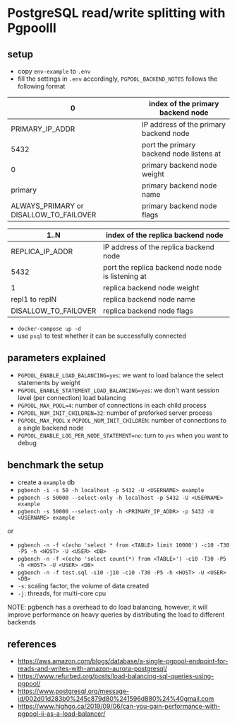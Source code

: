 # PostgreSQL read/write splitting with PgpoolII

## setup

- copy `env-example` to `.env`
- fill the settings in `.env` accordingly, `PGPOOL_BACKEND_NOTES` follows the following format

| 0                                      | index of the primary backend node        |
| -------------------------------------- | ---------------------------------------- |
| PRIMARY_IP_ADDR                        | IP address of the primary backend node   |
| 5432                                   | port the primary backend node listens at |
| 0                                      | primary backend node weight              |
| primary                                | primary backend node name                |
| ALWAYS_PRIMARY or DISALLOW_TO_FAILOVER | primary backend node flags               |

| 1..N                 | index of the replica backend node                  |
| -------------------- | -------------------------------------------------- |
| REPLICA_IP_ADDR      | IP address of the replica backend node             |
| 5432                 | port the replica backend node node is listening at |
| 1                    | replica backend node weight                        |
| repl1 to replN       | replica backend node name                          |
| DISALLOW_TO_FAILOVER | replica backend node flags                         |

- `docker-compose up -d`
- use `psql` to test whether it can be successfully connected

## parameters explained

- `PGPOOL_ENABLE_LOAD_BALANCING=yes`: we want to load balance the select statements by weight
- `PGPOOL_ENABLE_STATEMENT_LOAD_BALANCING=yes`: we don't want session level (per connection) load balancing
- `PGPOOL_MAX_POOL=4`: number of connections in each child process
- `PGPOOL_NUM_INIT_CHILDREN=32`: number of preforked server process
- `PGPOOL_MAX_POOL` x `PGPOOL_NUM_INIT_CHILDREN`: number of connections to a single backend node
- `PGPOOL_ENABLE_LOG_PER_NODE_STATEMENT=no`: turn to `yes` when you want to debug

## benchmark the setup

- create a `example` db
- `pgbench -i -s 50 -h localhost -p 5432 -U <USERNAME> example`
- `pgbench -s 50000 --select-only -h localhost -p 5432 -U <USERNAME> example`
- `pgbench -s 50000 --select-only -h <PRIMARY_IP_ADDR> -p 5432 -U <USERNAME> example`

or

- `pgbench -n -f <(echo 'select * from <TABLE> limit 10000') -c10 -T30 -P5 -h <HOST> -U <USER> <DB>`
- `pgbench -n -f <(echo 'select count(*) from <TABLE>') -c10 -T30 -P5 -h <HOST> -U <USER> <DB>`
- `pgbench -n -f test.sql -s10 -j10 -c10 -T30 -P5 -h <HOST> -U <USER> <DB>`
- `-s`: scaling factor, the volume of data created
- `-j`: threads, for multi-core cpu

NOTE: pgbench has a overhead to do load balancing, however, it will improve performance on heavy queries by distributing the load to different backends

## references

- https://aws.amazon.com/blogs/database/a-single-pgpool-endpoint-for-reads-and-writes-with-amazon-aurora-postgresql/
- https://www.refurbed.org/posts/load-balancing-sql-queries-using-pgpool/
- https://www.postgresql.org/message-id/002d01d283b0%245c879d80%241596d880%24%40gmail.com
- https://www.highgo.ca/2019/09/06/can-you-gain-performance-with-pgpool-ii-as-a-load-balancer/
